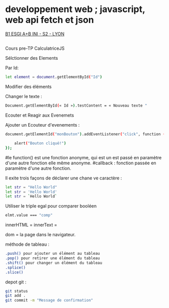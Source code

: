 # developpement web ; javascript, web api fetch et json <!--Le dièse est l'équivalent des balises <h> en html-->

<u>B1 ESGI A+B INI - S2 - LYON</u> <!-- <u> souligne le texte-->

## <!-- double dièse <=> <h2>-->
 
Cours pre-TP CalculatriceJS

Sélctionner des Elements 

Par Id:

```bash
let element = document.getElementById("Id")
```

Modifier des éléments

Changer le texte :

```sh
Document.getElementById(« Id »).testContent = « Nouveau texte "
```
Ecouter et Reagir aux Evenemets

Ajouter un Ecouteur d'evenements : 

```sh
document.getElementId("monBouton").addEventListener("click", function (){

    alert("Bouton cliqué!")
});
```
 #le function() est une fonction anonyme, qui est un est passé en paramètre d'une autre fonction elle même anonyme.
#callback : fonction passée en paramètre d'une autre fonction.

Il exite trois façons de déclarer une chane ve caractère :

```sh
let str = "Hello World"
let str = 'Hello World'
let str = `Hello World`
```

Utiliser le triple egal pour comparer booléen 

```sh
elmt.value === "comp"
```

innerHTML = 
innerText = 

dom = la page dans le navigateur.

méthode de tableau :

```sh
.push() pour ajouter un élément au tableau
.pop() pour retirer une élément du tableau
.shift() pour changer un élément du tableau
.splice() 
.slice() 
```
depot git :

```sh
git status
git add .
git commit -m "Message de confirmation"
```